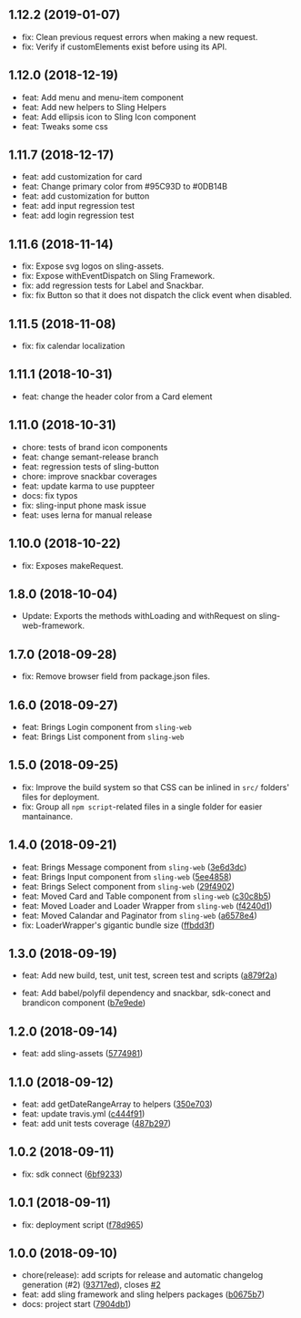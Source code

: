 <a name="1.12.2"></a>
## 1.12.2 (2019-01-07)

* fix: Clean previous request errors when making a new request.
* fix: Verify if customElements exist before using its API.

<a name="1.12.0"></a>
## 1.12.0 (2018-12-19)

* feat: Add menu and menu-item component
* feat: Add new helpers to Sling Helpers
* feat: Add ellipsis icon to Sling Icon component
* feat: Tweaks some css

<a name="1.11.7"></a>
## 1.11.7 (2018-12-17)

* feat: add customization for card
* feat: Change primary color from #95C93D to #0DB14B
* feat: add customization for button
* feat: add input regression test
* feat: add login regression test

<a name="1.11.6"></a>
## 1.11.6 (2018-11-14)

* fix: Expose svg logos on sling-assets.
* fix: Expose withEventDispatch on Sling Framework.
* fix: add regression tests for Label and Snackbar.
* fix: fix Button so that it does not dispatch the click event when disabled.


<a name="1.11.5"></a>
## 1.11.5 (2018-11-08)

* fix: fix calendar localization

<a name="1.11.1"></a>
## 1.11.1 (2018-10-31)

* feat: change the header color from a Card element

<a name="1.11.0"></a>
## 1.11.0 (2018-10-31)

* chore: tests of brand icon components
* feat: change semant-release branch
* feat: regression tests of sling-button
* chore: improve snackbar coverages
* feat: update karma to use puppteer
* docs: fix typos
* fix: sling-input phone mask issue
* feat: uses lerna for manual release

<a name="1.10.0"></a>
## 1.10.0 (2018-10-22)

* fix: Exposes makeRequest.

<a name="1.8.0"></a>
## 1.8.0 (2018-10-04)

* Update: Exports the methods withLoading and withRequest on sling-web-framework.

<a name="1.7.0"></a>
## 1.7.0 (2018-09-28)

* fix: Remove browser field from package.json files.

<a name="1.6.0"></a>
## 1.6.0 (2018-09-27)

* feat: Brings Login component from `sling-web`
* feat: Brings List component from `sling-web`

<a name="1.5.0"></a>
## 1.5.0 (2018-09-25)

* fix: Improve the build system so that CSS can be inlined in `src/` folders' files for deployment.
* fix: Group all `npm script`-related files in a single folder for easier mantainance.

<a name="1.4.0"></a>
## 1.4.0 (2018-09-21)

* feat: Brings Message component from `sling-web` ([3e6d3dc](https://github.com/stone-payments/sling-web-framework/commit/3e6d3dc))
* feat: Brings Input component from `sling-web` ([5ee4858](https://github.com/stone-payments/sling-web-framework/commit/5ee4858))
* feat: Brings Select component from `sling-web` ([29f4902](https://github.com/stone-payments/sling-web-framework/commit/29f4902))
* feat: Moved Card and Table component from `sling-web` ([c30c8b5](https://github.com/stone-payments/sling-web-framework/commit/c30c8b5))
* feat: Moved Loader and Loader Wrapper from `sling-web` ([f4240d1](https://github.com/stone-payments/sling-web-framework/commit/f4240d1))
* feat: Moved Calandar and Paginator from `sling-web` ([a6578e4](https://github.com/stone-payments/sling-web-framework/commit/a6578e4))
* fix: LoaderWrapper's gigantic bundle size ([ffbdd3f](https://github.com/stone-payments/sling-web-framework/commit/ffbdd3f))

<a name="1.3.0"></a>
## 1.3.0 (2018-09-19)

* feat: Add new build, test, unit test, screen test and scripts ([a879f2a](https://github.com/stone-payments/sling-web-framework/commit/a879f2a))

* feat: Add babel/polyfil dependency and snackbar, sdk-conect and brandicon component ([b7e9ede](https://github.com/stone-payments/sling-web-framework/commit/b7e9ede))


<a name="1.2.0"></a>
## 1.2.0 (2018-09-14)

* feat: add sling-assets ([5774981](https://github.com/stone-payments/sling-web-framework/commit/5774981))

<a name="1.1.0"></a>
## 1.1.0 (2018-09-12)

* feat: add getDateRangeArray to helpers ([350e703](https://github.com/stone-payments/sling-web-framework/commit/350e703))
* feat: update travis.yml ([c444f91](https://github.com/stone-payments/sling-web-framework/commit/c444f91))
* feat: add unit tests coverage ([487b297](https://github.com/stone-payments/sling-web-framework/commit/487b297))


<a name="1.0.2"></a>
## 1.0.2 (2018-09-11)

* fix: sdk connect ([6bf9233](https://github.com/stone-payments/sling-web-framework/commit/6bf9233))


<a name="1.0.1"></a>
## 1.0.1 (2018-09-11)

* fix: deployment script ([f78d965](https://github.com/stone-payments/sling-web-framework/commit/f78d965))



<a name="1.0.0"></a>
## 1.0.0 (2018-09-10)

* chore(release): add scripts for release and automatic changelog generation (#2) ([93717ed](https://github.com/stone-payments/sling-web-framework/commit/93717ed)), closes [#2](https://github.com/stone-payments/sling-web-framework/issues/2)
* feat: add sling framework and sling helpers packages ([b0675b7](https://github.com/stone-payments/sling-web-framework/commit/b0675b7))
* docs: project start ([7904db1](https://github.com/stone-payments/sling-web-framework/commit/7904db1))




